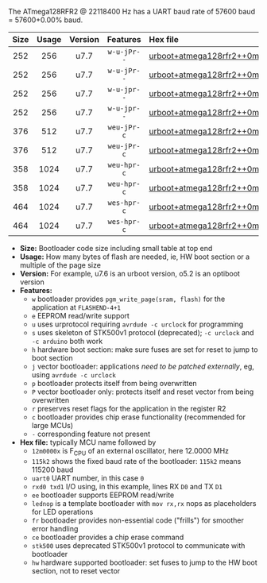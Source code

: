 The ATmega128RFR2 @ 22118400 Hz has a UART baud rate of 57600 baud = 57600+0.00% baud.

|Size|Usage|Version|Features|Hex file|
|:-:|:-:|:-:|:-:|:--|
|252|256|u7.7|`w-u-jPr--`|[urboot+atmega128rfr2++0m2304x++++0k6_uart0_rxe0_txe1_lednop.hex](https://raw.githubusercontent.com/stefanrueger/urboot.hex/main/mcus/atmega128rfr2/external_oscillator/fcpu++0m2304_Hz/br++++0k6_bps/urboot+atmega128rfr2++0m2304x++++0k6_uart0_rxe0_txe1_lednop.hex)|
|252|256|u7.7|`w-u-jPr--`|[urboot+atmega128rfr2++0m2304x++++0k6_uart1_rxd2_txd3_lednop.hex](https://raw.githubusercontent.com/stefanrueger/urboot.hex/main/mcus/atmega128rfr2/external_oscillator/fcpu++0m2304_Hz/br++++0k6_bps/urboot+atmega128rfr2++0m2304x++++0k6_uart1_rxd2_txd3_lednop.hex)|
|252|256|u7.7|`w-u-jpr--`|[urboot+atmega128rfr2++0m2304x++++0k6_uart0_rxe0_txe1_lednop_fr.hex](https://raw.githubusercontent.com/stefanrueger/urboot.hex/main/mcus/atmega128rfr2/external_oscillator/fcpu++0m2304_Hz/br++++0k6_bps/urboot+atmega128rfr2++0m2304x++++0k6_uart0_rxe0_txe1_lednop_fr.hex)|
|252|256|u7.7|`w-u-jpr--`|[urboot+atmega128rfr2++0m2304x++++0k6_uart1_rxd2_txd3_lednop_fr.hex](https://raw.githubusercontent.com/stefanrueger/urboot.hex/main/mcus/atmega128rfr2/external_oscillator/fcpu++0m2304_Hz/br++++0k6_bps/urboot+atmega128rfr2++0m2304x++++0k6_uart1_rxd2_txd3_lednop_fr.hex)|
|376|512|u7.7|`weu-jPr-c`|[urboot+atmega128rfr2++0m2304x++++0k6_uart0_rxe0_txe1_ee_lednop_fr_ce.hex](https://raw.githubusercontent.com/stefanrueger/urboot.hex/main/mcus/atmega128rfr2/external_oscillator/fcpu++0m2304_Hz/br++++0k6_bps/urboot+atmega128rfr2++0m2304x++++0k6_uart0_rxe0_txe1_ee_lednop_fr_ce.hex)|
|376|512|u7.7|`weu-jPr-c`|[urboot+atmega128rfr2++0m2304x++++0k6_uart1_rxd2_txd3_ee_lednop_fr_ce.hex](https://raw.githubusercontent.com/stefanrueger/urboot.hex/main/mcus/atmega128rfr2/external_oscillator/fcpu++0m2304_Hz/br++++0k6_bps/urboot+atmega128rfr2++0m2304x++++0k6_uart1_rxd2_txd3_ee_lednop_fr_ce.hex)|
|358|1024|u7.7|`weu-hpr-c`|[urboot+atmega128rfr2++0m2304x++++0k6_uart0_rxe0_txe1_ee_lednop_fr_ce_hw.hex](https://raw.githubusercontent.com/stefanrueger/urboot.hex/main/mcus/atmega128rfr2/external_oscillator/fcpu++0m2304_Hz/br++++0k6_bps/urboot+atmega128rfr2++0m2304x++++0k6_uart0_rxe0_txe1_ee_lednop_fr_ce_hw.hex)|
|358|1024|u7.7|`weu-hpr-c`|[urboot+atmega128rfr2++0m2304x++++0k6_uart1_rxd2_txd3_ee_lednop_fr_ce_hw.hex](https://raw.githubusercontent.com/stefanrueger/urboot.hex/main/mcus/atmega128rfr2/external_oscillator/fcpu++0m2304_Hz/br++++0k6_bps/urboot+atmega128rfr2++0m2304x++++0k6_uart1_rxd2_txd3_ee_lednop_fr_ce_hw.hex)|
|464|1024|u7.7|`wes-hpr-c`|[urboot+atmega128rfr2++0m2304x++++0k6_uart0_rxe0_txe1_ee_lednop_fr_ce_stk500_hw.hex](https://raw.githubusercontent.com/stefanrueger/urboot.hex/main/mcus/atmega128rfr2/external_oscillator/fcpu++0m2304_Hz/br++++0k6_bps/urboot+atmega128rfr2++0m2304x++++0k6_uart0_rxe0_txe1_ee_lednop_fr_ce_stk500_hw.hex)|
|464|1024|u7.7|`wes-hpr-c`|[urboot+atmega128rfr2++0m2304x++++0k6_uart1_rxd2_txd3_ee_lednop_fr_ce_stk500_hw.hex](https://raw.githubusercontent.com/stefanrueger/urboot.hex/main/mcus/atmega128rfr2/external_oscillator/fcpu++0m2304_Hz/br++++0k6_bps/urboot+atmega128rfr2++0m2304x++++0k6_uart1_rxd2_txd3_ee_lednop_fr_ce_stk500_hw.hex)|

- **Size:** Bootloader code size including small table at top end
- **Usage:** How many bytes of flash are needed, ie, HW boot section or a multiple of the page size
- **Version:** For example, u7.6 is an urboot version, o5.2 is an optiboot version
- **Features:**
  + `w` bootloader provides `pgm_write_page(sram, flash)` for the application at `FLASHEND-4+1`
  + `e` EEPROM read/write support
  + `u` uses urprotocol requiring `avrdude -c urclock` for programming
  + `s` uses skeleton of STK500v1 protocol (deprecated); `-c urclock` and `-c arduino` both work
  + `h` hardware boot section: make sure fuses are set for reset to jump to boot section
  + `j` vector bootloader: applications *need to be patched externally*, eg, using `avrdude -c urclock`
  + `p` bootloader protects itself from being overwritten
  + `P` vector bootloader only: protects itself and reset vector from being overwritten
  + `r` preserves reset flags for the application in the register R2
  + `c` bootloader provides chip erase functionality (recommended for large MCUs)
  + `-` corresponding feature not present
- **Hex file:** typically MCU name followed by
  + `12m0000x` is F<sub>CPU</sub> of an external oscillator, here 12.0000 MHz
  + `115k2` shows the fixed baud rate of the bootloader: `115k2` means 115200 baud
  + `uart0` UART number, in this case `0`
  + `rxd0 txd1` I/O using, in this example, lines RX `D0` and TX `D1`
  + `ee` bootloader supports EEPROM read/write
  + `lednop` is a template bootloader with `mov rx,rx` nops as placeholders for LED operations
  + `fr` bootloader provides non-essential code ("frills") for smoother error handling
  + `ce` bootloader provides a chip erase command
  + `stk500` uses deprecated STK500v1 protocol to communicate with bootloader
  + `hw` hardware supported bootloader: set fuses to jump to the HW boot section, not to reset vector
